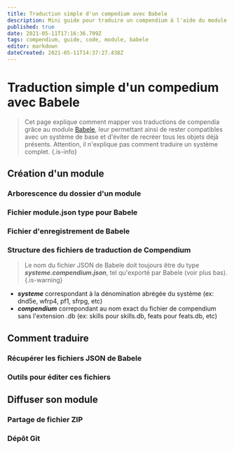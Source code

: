 ```yaml
---
title: Traduction simple d'un compedium avec Babele
description: Mini guide pour traduire un compendium à l'aide du module Babele
published: true
date: 2021-05-11T17:16:36.799Z
tags: compendium, guide, code, module, babele
editor: markdown
dateCreated: 2021-05-11T14:37:27.438Z
---
```


# Traduction simple d'un compedium avec Babele
> Cet page explique comment mapper vos traductions de compendia grâce au module [Babele](/fr/developpement/guides/Traduire-compendium-Babele), leur permettant ainsi de rester compatibles avec un système de base et d'éviter de recréer tous les objets déjà présents. Attention, il n'explique pas comment traduire un système complet.
{.is-info}

## Création d'un module
### Arborescence du dossier d'un module

### Fichier module.json type pour Babele

  
### Fichier d'enregistrement de Babele
  
  
### Structure des fichiers de traduction de Compendium
> Le nom du fichier JSON de Babele doit toujours être du type ***systeme.compendium.json***, tel qu'exporté par Babele (voir plus bas).
{.is-warning}
- ***systeme*** correspondant à la dénomination abrégée du système (ex: dnd5e, wfrp4, pf1, sfrpg, etc)
- ***compendium*** correpondant au nom exact du fichier de compendium sans l'extension .db (ex: skills pour skills.db, feats pour feats.db, etc)

  
  
## Comment traduire

### Récupérer les fichiers JSON de Babele

### Outils pour éditer ces fichiers
 
## Diffuser son module
  
  
### Partage de fichier ZIP
  
  
### Dépôt Git
  
  